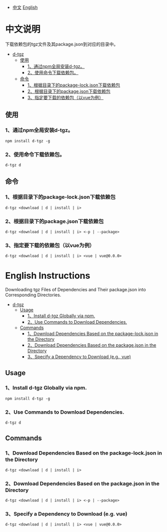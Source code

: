 - [中文](#cn)  [English](#en) 


# <span id="zh"> 中文说明 </span>
下载依赖包的tgz文件及其package.json到对应的目录中。

<!-- TOC -->
* [<span id="zh"> d-tgz </span>](#span-idzh-中文说明-span)
  * [使用](#使用)
    * [1、通过npm全局安装d-tgz。](#1通过npm全局安装d-tgz)
    * [2、使用命令下载依赖包。](#2使用命令下载依赖包)
  * [命令](#命令)
    * [1、根据目录下的package-lock.json下载依赖包](#1根据目录下的package-lockjson下载依赖包)
    * [2、根据目录下的package.json下载依赖包](#2根据目录下的packagejson下载依赖包)
    * [3、指定要下载的依赖包（以vue为例）](#3指定要下载的依赖包以vue为例)
<!-- TOC -->


## 使用
### 1、通过npm全局安装d-tgz。
```
npm install d-tgz -g
```
### 2、使用命令下载依赖包。
```                               
d-tgz d 
```

## 命令

### 1、根据目录下的package-lock.json下载依赖包
````
d-tgz <download | d | install | i>
````
### 2、根据目录下的package.json下载依赖包
````
d-tgz <download | d | install | i> <-p | --package>
````

### 3、指定要下载的依赖包（以vue为例）
````
d-tgz <download | d | install | i> <vue | vue@0.0.0>
````


# <span id="en"> English Instructions </span>
Downloading tgz Files of Dependencies and Their package.json into Corresponding Directories.


<!-- TOC -->
* [<span id="en"> d-tgz </span>](#span-iden-english-instructions-span)
  * [Usage](#usage)
    * [1、Install d-tgz Globally via npm.](#1install-d-tgz-globally-via-npm)
    * [2、Use Commands to Download Dependencies.](#2use-commands-to-download-dependencies)
  * [Commands](#commands)
    * [1、Download Dependencies Based on the package-lock.json in the Directory](#1download-dependencies-based-on-the-package-lockjson-in-the-directory)
    * [2、Download Dependencies Based on the package.json in the Directory](#2download-dependencies-based-on-the-packagejson-in-the-directory)
    * [3、Specify a Dependency to Download (e.g., vue)](#3specify-a-dependency-to-download-eg-vue)
<!-- TOC -->


## Usage
### 1、Install d-tgz Globally via npm.
```
npm install d-tgz -g
```
### 2、Use Commands to Download Dependencies.
```                               
d-tgz d 
```

## Commands

### 1、Download Dependencies Based on the package-lock.json in the Directory
````
d-tgz <download | d | install | i>
````
### 2、Download Dependencies Based on the package.json in the Directory
````
d-tgz <download | d | install | i> <-p | --package>
````

### 3、Specify a Dependency to Download (e.g. vue)
````
d-tgz <download | d | install | i> <vue | vue@0.0.0>
````